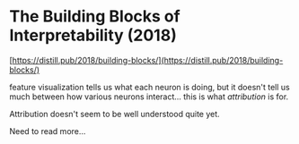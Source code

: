 # The Building Blocks of Interpretability (2018)

[https://distill.pub/2018/building-blocks/](https://distill.pub/2018/building-blocks/)

feature visualization tells us what each neuron is doing, but it doesn't tell us much between how various neurons interact... this is what *attribution* is for.

Attribution doesn't seem to be well understood quite yet.

Need to read more...